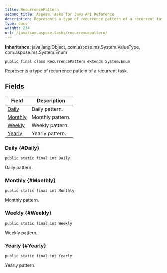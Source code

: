 ```yaml
---
title: RecurrencePattern
second_title: Aspose.Tasks for Java API Reference
description: Represents a type of recurrence pattern of a recurrent task.
type: docs
weight: 234
url: /java/com.aspose.tasks/recurrencepattern/
---
```


**Inheritance:**
java.lang.Object, com.aspose.ms.System.ValueType, com.aspose.ms.System.Enum
```
public final class RecurrencePattern extends System.Enum
```

Represents a type of recurrence pattern of a recurrent task.
## Fields

| Field | Description |
| --- | --- |
| [Daily](#Daily) | Daily pattern. |
| [Monthly](#Monthly) | Monthly pattern. |
| [Weekly](#Weekly) | Weekly pattern. |
| [Yearly](#Yearly) | Yearly pattern. |
### Daily {#Daily}
```
public static final int Daily
```


Daily pattern.

### Monthly {#Monthly}
```
public static final int Monthly
```


Monthly pattern.

### Weekly {#Weekly}
```
public static final int Weekly
```


Weekly pattern.

### Yearly {#Yearly}
```
public static final int Yearly
```


Yearly pattern.

